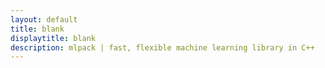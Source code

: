 ```yaml
---
layout: default
title: blank
displaytitle: blank
description: mlpack | fast, flexible machine learning library in C++
---
```


<!-- above is header, below is footer -->

